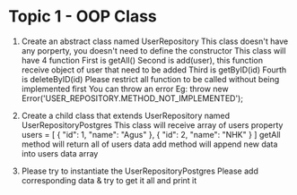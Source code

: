 # Topic 1 - OOP Class

1. Create an abstract class named UserRepository
   This class doesn't have any porperty, you doesn't need to define the constructor
   This class will have 4 function
   First is getAll()
   Second is add(user), this function receive object of user that need to be added
   Third is getByID(id)
   Fourth is deleteByID(id)
   Please restrict all function to be called without being implemented first
   You can throw an error
   Eg: throw new Error('USER_REPOSITORY.METHOD_NOT_IMPLEMENTED');

2. Create a child class that extends UserRepository named UserRepositoryPostgres
   This class will receive array of users property
   users = [
   {
   "id": 1,
   "name": "Agus"
   },
   {
   "id": 2,
   "name": "NHK"
   }
   ]
   getAll method will return all of users data
   add method will append new data into users data array

3. Please try to instantiate the UserRepositoryPostgres
   Please add corresponding data & try to get it all and print it

<!-- Clue: you can use filter & map for manipulating users data -->